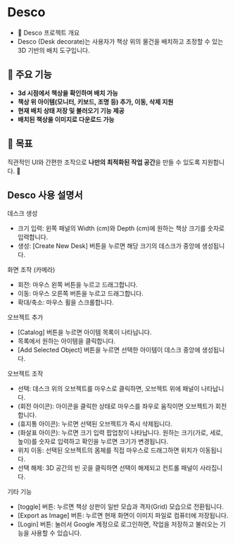 # Desco
- 📌 Desco 프로젝트 개요
- Desco (Desk decorate)는 사용자가 책상 위의 물건을 배치하고 조정할 수 있는 3D 기반의 배치 도구입니다.

## 🔹 주요 기능  
- **3d 시점에서 책상을 확인하며 배치 가능**  
- **책상 위 아이템(모니터, 키보드, 조명 등) 추가, 이동, 삭제 지원**  
- **현재 배치 상태 저장 및 불러오기 기능 제공**  
- **배치된 책상을 이미지로 다운로드 가능**  

## 🎯 목표  
직관적인 UI와 간편한 조작으로 **나만의 최적화된 작업 공간**을 만들 수 있도록 지원합니다. 🚀

## Desco 사용 설명서
데스크 생성
- 크기 입력: 왼쪽 패널의 Width (cm)와 Depth (cm)에 원하는 책상 크기를 숫자로 입력합니다.
- 생성: [Create New Desk] 버튼을 누르면 해당 크기의 데스크가 중앙에 생성됩니다.

화면 조작 (카메라)
- 회전: 마우스 왼쪽 버튼을 누르고 드래그합니다.
- 이동: 마우스 오른쪽 버튼을 누르고 드래그합니다.
- 확대/축소: 마우스 휠을 스크롤합니다.

오브젝트 추가
- [Catalog] 버튼을 누르면 아이템 목록이 나타납니다.
- 목록에서 원하는 아이템을 클릭합니다.
- [Add Selected Object] 버튼을 누르면 선택한 아이템이 데스크 중앙에 생성됩니다.

오브젝트 조작
- 선택: 데스크 위의 오브젝트를 마우스로 클릭하면, 오브젝트 위에 패널이 나타납니다.
- (회전 아이콘): 아이콘을 클릭한 상태로 마우스를 좌우로 움직이면 오브젝트가 회전합니다.
- (휴지통 아이콘): 누르면 선택된 오브젝트가 즉시 삭제됩니다.
- (화살표 아이콘): 누르면 크기 입력 팝업창이 나타납니다. 원하는 크기(가로, 세로, 높이)를 숫자로 입력하고 확인을 누르면 크기가 변경됩니다.
- 위치 이동: 선택된 오브젝트의 몸체를 직접 마우스로 드래그하면 위치가 이동됩니다.
- 선택 해제: 3D 공간의 빈 곳을 클릭하면 선택이 해제되고 컨트롤 패널이 사라집니다.

기타 기능
- [toggle] 버튼: 누르면 책상 상판이 일반 모습과 격자(Grid) 모습으로 전환됩니다.
- [Export as Image] 버튼: 누르면 현재 화면이 이미지 파일로 컴퓨터에 저장됩니다.
- [Login] 버튼: 눌러서 Google 계정으로 로그인하면, 작업을 저장하고 불러오는 기능을 사용할 수 있습니다.
